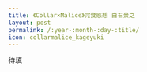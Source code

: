 ```yaml
---
title: 《Collar×Malice》完食感想 白石景之
layout: post
permalink: /:year-:month-:day-:title/
icon: collarmalice_kageyuki
---
```


待填
